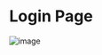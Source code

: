 # Login Page
![image](https://github.com/AkashJana18/loginPage/assets/103350981/9dfd4b96-6861-4cef-adc9-46cd16836555)
